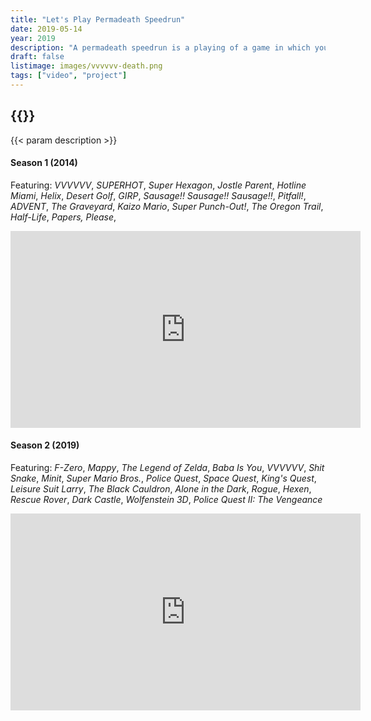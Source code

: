 ```yaml
---
title: "Let's Play Permadeath Speedrun"
date: 2019-05-14
year: 2019
description: "A permadeath speedrun is a playing of a game in which you try to die as quickly as possible. It's a way of refocusing your attention on a game's affordances and systems of progression as well as its representation and handling of death."
draft: false
listimage: images/vvvvvv-death.png
tags: ["video", "project"]
---
```


## {{<param title >}}

{{< param description >}}

#### Season 1 (2014)

Featuring: *VVVVVV*, *SUPERHOT*, *Super Hexagon*, *Jostle Parent*, *Hotline Miami*, *Helix*, *Desert Golf*, *GIRP*, *Sausage!! Sausage!! Sausage!!*, *Pitfall!*, *ADVENT*, *The Graveyard*, *Kaizo Mario*, *Super Punch-Out!*, *The Oregon Trail*, *Half-Life*, *Papers, Please*,

<iframe width="560" height="315" src="https://www.youtube.com/embed/videoseries?list=PLzZ_GTxeCfP7oBiuIS5W1LuCrvInJ9bb5" title="YouTube video player" frameborder="0" allow="accelerometer; autoplay; clipboard-write; encrypted-media; gyroscope; picture-in-picture" allowfullscreen></iframe>

#### Season 2 (2019)

Featuring: *F-Zero*, *Mappy*, *The Legend of Zelda*, *Baba Is You*, *VVVVVV*, *Shit Snake*, *Minit*, *Super Mario Bros.*, *Police Quest*, *Space Quest*, *King's Quest*, *Leisure Suit Larry*, *The Black Cauldron*, *Alone in the Dark*, *Rogue*, *Hexen*, *Rescue Rover*, *Dark Castle*, *Wolfenstein 3D*, *Police Quest II: The Vengeance*

<iframe width="560" height="315" src="https://www.youtube.com/embed/videoseries?list=PLzZ_GTxeCfP6rbBbygURMqGMmdMOMTjGG" title="YouTube video player" frameborder="0" allow="accelerometer; autoplay; clipboard-write; encrypted-media; gyroscope; picture-in-picture" allowfullscreen></iframe>
